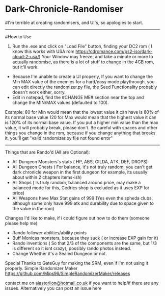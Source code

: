 # Dark-Chronicle-Randomiser

#I'm terrible at creating randomisers, and UI's, so apologies to start.

--------------------------------
#How to Use

1. Run the .exe and click on "Load File" button, finding your DC2 rom ( I know this works with USA rom https://cdromance.com/ps2-iso/dark-cloud-2-usa/)
   Your Window may freeze, and take a minute or more to actually randomise, as there is a lot of stuff to change in the 4GB rom, but it'll work.
   
* Because I'm unable to create a UI properly, If you want to change the Min MAX value of the enemies for a hard/easy mode playthrough, you can edit directly the randomizer.py file, the Seed Functionality probably doesn't work either, sorry.
* Edit in notepad, find the #CHANGE ME# section near the top and change the MIN/MAX values (defaulted to 100).

Example:
80 for Min would mean that the lowest value it can have is 80% of its normal base value
120 for Max would mean that the highest value it can is 120% of its normal base value.
If you put a higher min value than the max value, it will probably break, please don't.
Be careful with spaces and other things you change in the rom, because if you change anything that breaks it, you'll get "valid randomizer.py file not found error"

---------------------------------------

Things that are Rando'd (All are Optional):
* All Dungeon Monsters's stats ( HP, ABS, GILDA, ATK, DEF, DROPS)
* All Dungeon Chests ( For balance, it's not truly random, you can't get dark chronicle weapon in the first dungeon for example, its usually about within 2 chapters items-ish)
* All Shops ( Is truly random, balanced around price, may make a balanced mode for this, Cedrics shop is excluded as it uses EXP for price)
* All Weapons have Max Stat gains of 999 (Yes even the spheda clubs, although some only have 999 atk and durability due to space given to the value in the rom)

Changes I'd like to make, if i could figure out how to do them (someone please help me)
* Rando follower abilities/ability points
* Buff Monicas monsters, because they suck ( or increase EXP gain for it)
* Rando inventions ( So that 2/3 of the components are the same, but 1/3 is different so it isnt crazy), possibly rando photos instead.
* Change Whether it's a Sealed Dungeon or not.

Special Thanks to GateGuy for making the SRM, even if i'm not using it properly. 
Simple Randomizer Maker https://github.com/Mips96/SimpleRandomizerMaker/releases

contact me on alastorlion@hotmail.co.uk if you want to help/if there are any issues.
Alternatively you can post an issue here
